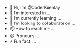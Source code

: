 - 👋 Hi, I’m @CoderKuenlay
- 👀 I’m interested in ...
- 🌱 I’m currently learning ...
- 💞️ I’m looking to collaborate on ...
- 📫 How to reach me ...
- 😄 Pronouns: ...
- ⚡ Fun fact: ...

<!---
CoderKuenlay/CoderKuenlay is a ✨ special ✨ repository because its `README.md` (this file) appears on your GitHub profile.
You can click the Preview link to take a look at your changes.
--->
